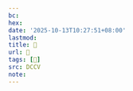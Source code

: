 ```yaml
---
bc:
hex:
date: '2025-10-13T10:27:51+08:00'
lastmod:
title: 􄌩
url: 􄌩
tags: [𦇚]
src: DCCV
note:
---
```

